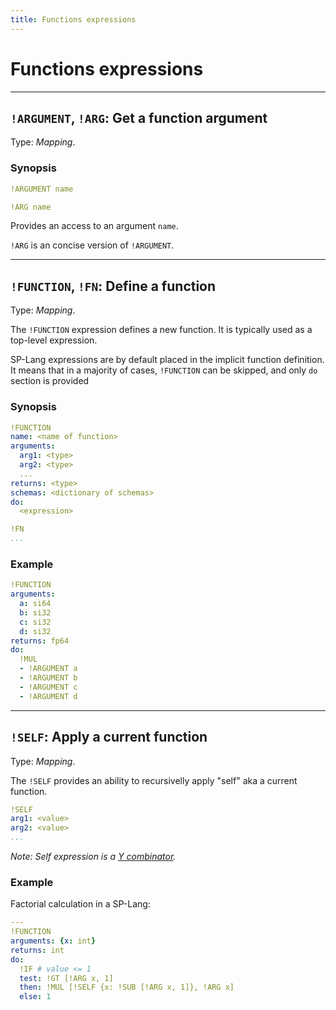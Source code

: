 ```yaml
---
title: Functions expressions
---
```


# Functions expressions



--- 

## `!ARGUMENT`, `!ARG`: Get a function argument  

Type: _Mapping_.

### Synopsis

```yaml
!ARGUMENT name
```

```yaml
!ARG name
```

Provides an access to an argument `name`.

`!ARG` is an concise version of `!ARGUMENT`.


--- 

## `!FUNCTION`, `!FN`: Define a function 


Type: _Mapping_.


The `!FUNCTION` expression defines a new function.
It is typically used as a top-level expression.

SP-Lang expressions are by default placed in the implicit function definition.
It means that in a majority of cases, `!FUNCTION` can be skipped, and only `do` section is provided

### Synopsis

```yaml
!FUNCTION
name: <name of function>
arguments:
  arg1: <type>
  arg2: <type>
  ...
returns: <type>
schemas: <dictionary of schemas>
do:
  <expression>
```

```yaml
!FN
...
```


### Example

```yaml
!FUNCTION
arguments:
  a: si64
  b: si32
  c: si32
  d: si32
returns: fp64
do:
  !MUL
  - !ARGUMENT a
  - !ARGUMENT b
  - !ARGUMENT c
  - !ARGUMENT d
```


--- 

## `!SELF`: Apply a current function  

Type: _Mapping_.

The `!SELF` provides an ability to recursivelly apply "self" aka a current function.

```yaml
!SELF
arg1: <value>
arg2: <value>
...
```

_Note: Self expression is a [Y combinator](https://en.wikipedia.org/wiki/Fixed-point_combinator#Y_combinator)._


### Example

Factorial calculation in a SP-Lang:

```yaml
---
!FUNCTION
arguments: {x: int}
returns: int
do:
  !IF # value <= 1
  test: !GT [!ARG x, 1]
  then: !MUL [!SELF {x: !SUB [!ARG x, 1]}, !ARG x]
  else: 1
```
